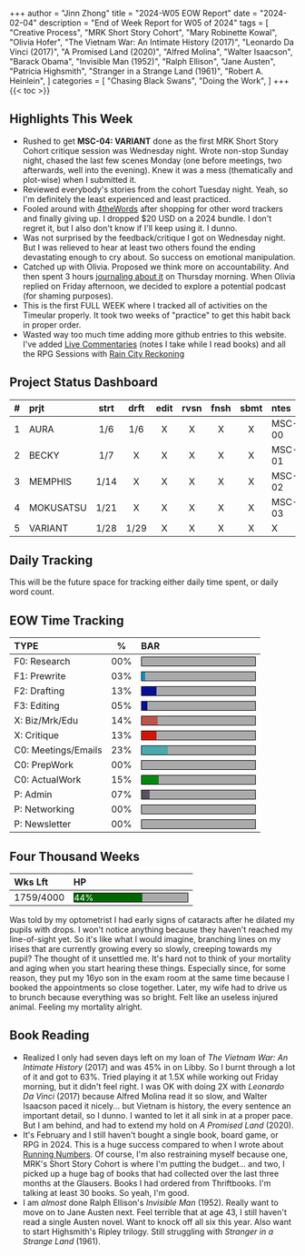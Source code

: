 +++
author = "Jinn Zhong"
title = "2024-W05 EOW Report"
date = "2024-02-04"
description = "End of Week Report for W05 of 2024"
tags = [
    "Creative Process",
    "MRK Short Story Cohort",
    "Mary Robinette Kowal",
    "Olivia Hofer",
    "The Vietnam War: An Intimate History (2017)",
    "Leonardo Da Vinci (2017)",
    "A Promised Land (2020)",
    "Alfred Molina",
    "Walter Isaacson",
    "Barack Obama",
    "Invisible Man (1952)",
    "Ralph Ellison",
    "Jane Austen",
    "Patricia Highsmith",
    "Stranger in a Strange Land (1961)",
    "Robert A. Heinlein",
]
categories = [
    "Chasing Black Swans",
    "Doing the Work",
]
+++
{{< toc >}}

## Highlights This Week

* Rushed to get **MSC-04: VARIANT** done as the first MRK Short Story Cohort critique session was Wednesday night. Wrote non-stop Sunday night, chased the last few scenes Monday (one before meetings, two afterwards, well into the evening). Knew it was a mess (thematically and plot-wise) when I submitted it.
* Reviewed everybody's stories from the cohort Tuesday night. Yeah, so I'm definitely the least experienced and least practiced.
* Fooled around with [4theWords](http://4thewords.com) after shopping for other word trackers and finally giving up. I dropped $20 USD on a 2024 bundle. I don't regret it, but I also don't know if I'll keep using it. I dunno.
* Was not surprised by the feedback/critique I got on Wednesday night. But I was relieved to hear at least two others found the ending devastating enough to cry about. So success on emotional manipulation.
* Catched up with Olivia. Proposed we think more on accountability. And then spent 3 hours [journaling about it](https://journal.jinnzhong.com/accountability-systems/) on Thursday morning. When Olivia replied on Friday afternoon, we decided to explore a potential podcast (for shaming purposes).
* This is the first FULL WEEK where I tracked all of activities on the Timeular properly. It took two weeks of "practice" to get this habit back in proper order.
* Wasted way too much time adding more github entries to this website. I've added [Live Commentaries](https://journal.jinnzhong.com/categories/live-commentary/) (notes I take while I read books) and all the RPG Sessions with [Rain City Reckoning](https://journal.jinnzhong.com/tags/rain-city-reckoning/)

## Project Status Dashboard

| # | prjt | strt | drft | edit | rvsn | fnsh | sbmt | ntes |
| :---: | :--- | :---: | :---: | :---: |  :---: |  :---: | :---: | :--- |
| 1 | AURA | 1/6 | 1/6 | X | X | X | X | MSC-00 |
| 2 | BECKY | 1/7 | X | X | X | X | X | MSC-01 |
| 3 | MEMPHIS | 1/14 | X | X | X | X | X | MSC-02 |
| 4 | MOKUSATSU | 1/21 | X | X | X | X | X | MSC-03 |
| 5 | VARIANT | 1/28 | 1/29 | X | X | X | X | X | MSC-04 |

## Daily Tracking

This will be the future space for tracking either daily time spent, or daily word count.

## EOW Time Tracking

| TYPE | % | BAR |
| :--- | :---: | :--- |
| F0: Research | 00% | <div style="width:200px;height:15px;background:#AAAAAA;border:1.3px solid #000000;"><div style="width:00%;height:15px;background:#0492C2;font-size:15px; color:white; line-height:15px;"></div></div> |
| F1: Prewrite | 03% | <div style="width:200px;height:15px;background:#AAAAAA;border:1.3px solid #000000;"><div style="width:03%;height:15px;background:#0492C2;font-size:15px; color:white; line-height:15px;"></div></div> |
| F2: Drafting | 13% | <div style="width:200px;height:15px;background:#AAAAAA;border:1.3px solid #000000;"><div style="width:13%;height:15px;background:#051094;font-size:15px; color:white; line-height:15px;"></div></div> |
| F3: Editing | 05% | <div style="width:200px;height:15px;background:#AAAAAA;border:1.3px solid #000000;"><div style="width:05%;height:15px;background:#051094;font-size:15px; color:white; line-height:15px;"></div></div> |
| X: Biz/Mrk/Edu | 14% | <div style="width:200px;height:15px;background:#AAAAAA;border:1.3px solid #000000;"><div style="width:14%;height:15px;background:#BC544B;font-size:15px; color:white; line-height:15px;"></div></div> |
| X: Critique | 13% | <div style="width:200px;height:15px;background:#AAAAAA;border:1.3px solid #000000;"><div style="width:13%;height:15px;background:#D21404;font-size:15px; color:white; line-height:15px;"></div></div> |
| C0: Meetings/Emails | 23% |<div style="width:200px;height:15px;background:#AAAAAA;border:1.3px solid #000000;"><div style="width:23%;height:15px;background:#48AAAD;font-size:15px; color:white; line-height:15px;"></div></div> |
| C0: PrepWork | 00% | <div style="width:200px;height:15px;background:#AAAAAA;border:1.3px solid #000000;"><div style="width:00%;height:15px;background:#028A0F;font-size:15px; color:white; line-height:15px;"></div></div> |
| C0: ActualWork | 15% | <div style="width:200px;height:15px;background:#AAAAAA;border:1.3px solid #000000;"><div style="width:15%;height:15px;background:#028A0F;font-size:15px; color:white; line-height:15px;"></div></div> |
| P: Admin | 07% | <div style="width:200px;height:15px;background:#AAAAAA;border:1.3px solid #000000;"><div style="width:07%;height:15px;background:#59515e;font-size:15px; color:white; line-height:15px;"></div></div> |
| P: Networking | 00% | <div style="width:200px;height:15px;background:#AAAAAA;border:1.3px solid #000000;"><div style="width:00%;height:15px;background:#59515e;font-size:15px; color:white; line-height:15px;"></div></div> |
| P: Newsletter | 00% | <div style="width:200px;height:15px;background:#AAAAAA;border:1.3px solid #000000;"><div style="width:00%;height:15px;background:#59515e;font-size:15px; color:white; line-height:15px;"></div></div> |

## Four Thousand Weeks

| Wks Lft | HP |
| :--- | :--- |
| 1759/4000 | <div style="width:200px;height:15px;background:#AAAAAA;border:1.3px solid #000000;"><div style="width:60%;height:15px;background:#006600;font-size:15px; color:white; line-height:15px;">44%</div></div> |

Was told by my optometrist I had early signs of cataracts after he dilated my pupils with drops. I won't notice anything because they haven't reached my line-of-sight yet. So it's like what I would imagine, branching lines on my irises that are currently growing every so slowly, creeping towards my pupil? The thought of it unsettled me. It's hard not to think of your mortality and aging when you start hearing these things. Especially since, for some reason, they put my 16yo son in the exam room at the same time because I booked the appointments so close together. Later, my wife had to drive us to brunch because everything was so bright. Felt like an useless injured animal. Feeling my mortality alright.

## Book Reading

* Realized I only had seven days left on my loan of _The Vietnam War: An Intimate History_ (2017) and was 45% in on Libby. So I burnt through a lot of it and got to 63%. Tried playing it at 1.5X while working out Friday morning, but it didn't feel right. I was OK with doing 2X with _Leonardo Da Vinci_ (2017) because Alfred Molina read it so slow, and Walter Isaacson paced it nicely... but Vietnam is history, the every sentence an important detail, so I dunno. I wanted to let it all sink in at a proper pace. But I am behind, and had to extend my hold on _A Promised Land_ (2020).
* It's February and I still haven't bought a single book, board game, or RPG in 2024. This is a huge success compared to when I wrote about [Running Numbers](https://journal.jinnzhong.com/running-numbers/). Of course, I'm also restraining myself because one, MRK's Short Story Cohort is where I'm putting the budget... and two, I picked up a huge bag of books that had collected over the last three months at the Glausers. Books I had ordered from Thriftbooks. I'm talking at least 30 books. So yeah, I'm good.
* I am _almost_ done Ralph Ellison's _Invisible Man_ (1952). Really want to move on to Jane Austen next. Feel terrible that at age 43, I still haven't read a single Austen novel. Want to knock off all six this year. Also want to start Highsmith's Ripley trilogy. Still struggling with _Stranger in a Strange Land_ (1961).


